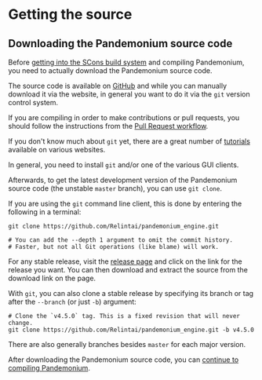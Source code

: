 
# Getting the source

## Downloading the Pandemonium source code

Before [getting into the SCons build system](02_introduction_to_the_buildsystem.md)
and compiling Pandemonium, you need to actually download the Pandemonium source code.

The source code is available on [GitHub](https://github.com/Relintai/pandemonium_engine)
and while you can manually download it via the website, in general you want to
do it via the `git` version control system.

If you are compiling in order to make contributions or pull requests, you should
follow the instructions from the [Pull Request workflow](../../06_community/contributing/04_pr_workflow.md).

If you don't know much about `git` yet, there are a great number of
[tutorials](https://git-scm.com/book) available on various websites.

In general, you need to install `git` and/or one of the various GUI clients.

Afterwards, to get the latest development version of the Pandemonium source code
(the unstable `master` branch), you can use `git clone`.

If you are using the `git` command line client, this is done by entering
the following in a terminal:

```
git clone https://github.com/Relintai/pandemonium_engine.git

# You can add the --depth 1 argument to omit the commit history.
# Faster, but not all Git operations (like blame) will work.
```

For any stable release, visit the [release page](https://github.com/Relintai/pandemonium_engine/releases)
and click on the link for the release you want.
You can then download and extract the source from the download link on the page.

With `git`, you can also clone a stable release by specifying its branch or tag
after the `--branch` (or just `-b`) argument:

```
# Clone the `v4.5.0` tag. This is a fixed revision that will never change.
git clone https://github.com/Relintai/pandemonium_engine.git -b v4.5.0
```

There are also generally branches besides `master` for each major version.

After downloading the Pandemonium source code,
you can [continue to compiling Pandemonium](02_introduction_to_the_buildsystem.md).

